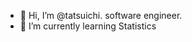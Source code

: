 - 👋 Hi, I’m @tatsuichi. software engineer.
- 🌱 I’m currently learning Statistics

<!---
tatsuichi/tatsuichi is a ✨ special ✨ repository because its `README.md` (this file) appears on your GitHub profile.
You can click the Preview link to take a look at your changes.
--->
